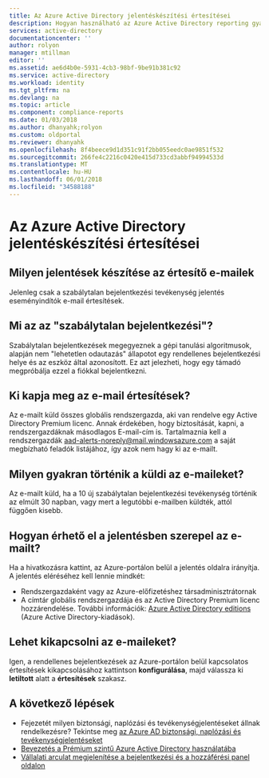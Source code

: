 ```yaml
---
title: Az Azure Active Directory jelentéskészítési értesítései
description: Hogyan használható az Azure Active Directory reporting gyanús bejelentkezési értesítéseket moduljainak.
services: active-directory
documentationcenter: ''
author: rolyon
manager: mtillman
editor: ''
ms.assetid: ae6d4b0e-5931-4cb3-98bf-9be91b381c92
ms.service: active-directory
ms.workload: identity
ms.tgt_pltfrm: na
ms.devlang: na
ms.topic: article
ms.component: compliance-reports
ms.date: 01/03/2018
ms.author: dhanyahk;rolyon
ms.custom: oldportal
ms.reviewer: dhanyahk
ms.openlocfilehash: 8f4beece9d1d351c91f2bb055eedc0ae9851f532
ms.sourcegitcommit: 266fe4c2216c0420e415d733cd3abbf94994533d
ms.translationtype: MT
ms.contentlocale: hu-HU
ms.lasthandoff: 06/01/2018
ms.locfileid: "34588188"
---
```

# <a name="azure-active-directory-reporting-notifications"></a>Az Azure Active Directory jelentéskészítési értesítései
## <a name="what-reports-generate-email-notifications"></a>Milyen jelentések készítése az értesítő e-mailek
Jelenleg csak a szabálytalan bejelentkezési tevékenység jelentés eseményindítók e-mail értesítések.

## <a name="what-is-an-irregular-sign-in"></a>Mi az az "szabálytalan bejelentkezési"?
Szabálytalan bejelentkezések megegyeznek a gépi tanulási algoritmusok, alapján nem "lehetetlen odautazás" állapotot egy rendellenes bejelentkezési helye és az eszköz által azonosított. Ez azt jelezheti, hogy egy támadó megpróbálja ezzel a fiókkal bejelentkezni.

## <a name="who-receives-the-email-notifications"></a>Ki kapja meg az e-mail értesítések?
Az e-mailt küld összes globális rendszergazda, aki van rendelve egy Active Directory Premium licenc. Annak érdekében, hogy biztosítását, kapni, a rendszergazdáknak másodlagos E-mail-cím is. Tartalmaznia kell a rendszergazdák aad-alerts-noreply@mail.windowsazure.com a saját megbízható feladók listájához, így azok nem hagy ki az e-mailt.

## <a name="how-often-are-these-emails-sent"></a>Milyen gyakran történik a küldi az e-maileket?
Az e-mailt küld, ha a 10 új szabálytalan bejelentkezési tevékenység történik az elmúlt 30 napban, vagy mert a legutóbbi e-mailben küldték, attól függően kisebb.

## <a name="how-do-i-access-the-report-mentioned-in-the-email"></a>Hogyan érhető el a jelentésben szerepel az e-mailt?
Ha a hivatkozásra kattint, az Azure-portálon belül a jelentés oldalra irányítja. A jelentés eléréséhez kell lennie mindkét:

* Rendszergazdaként vagy az Azure-előfizetéshez társadminisztrátornak
* A címtár globális rendszergazdája és az Active Directory Premium licenc hozzárendelése. További információk: [Azure Active Directory editions](active-directory-whatis.md) (Azure Active Directory-kiadások).

## <a name="can-i-turn-off-these-emails"></a>Lehet kikapcsolni az e-maileket?
Igen, a rendellenes bejelentkezések az Azure-portálon belül kapcsolatos értesítések kikapcsolásához kattintson **konfigurálása**, majd válassza ki **letiltott** alatt a **értesítések** szakasz.

## <a name="whats-next"></a>A következő lépések
* Fejezetét milyen biztonsági, naplózási és tevékenységjelentéseket állnak rendelkezésre? Tekintse meg [az Azure AD biztonsági, naplózási és tevékenységjelentéseket](active-directory-view-access-usage-reports.md)
* [Bevezetés a Prémium szintű Azure Active Directory használatába](active-directory-get-started-premium.md)
* [Vállalati arculat megjelenítése a bejelentkezési és a hozzáférési panel oldalon](customize-branding.md)

